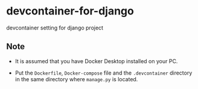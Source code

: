 # devcontainer-for-django
devcontainer setting for django project

## Note

* It is assumed that you have Docker Desktop installed on your PC.

* Put the `Dockerfile`, `Docker-compose` file and the `.devcontainer` directory in the same directory where `manage.py` is located.

